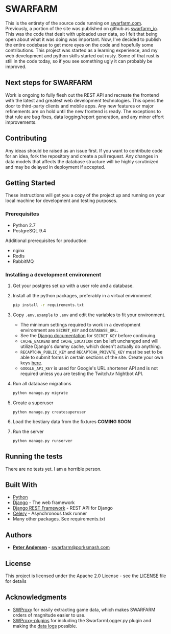 # SWARFARM

This is the entirety of the source code running on [swarfarm.com](https://swarfarm.com).
Previously, a portion of the site was published on github as [swarfarm_io](https://github.com/porksmash/swarfarm_io).
This was the code that dealt with uploaded user data, so I felt that being open about what it was doing was important.
Now, I've decided to publish the entire codebase to get more eyes on the code and hopefully some contributions. 
This project was started as a learning experience, and my web development and python skills started out rusty.
Some of that rust is still in the code today, so if you see something ugly it can probably be improved.

## Next steps for SWARFARM

Work is ongoing to fully flesh out the REST API and recreate the frontend with the latest and greatest web development technologies.
This opens the door to third-party clients and mobile apps.
Any new features or major refinements are on hold until the new frontend is ready.
The exceptions to that rule are bug fixes, data logging/report generation, and any minor effort improvements.

## Contributing

Any ideas should be raised as an issue first.
If you want to contribute code for an idea, fork the repository and create a pull request.
Any changes in data models that affects the database structure will be highly scrutinized and may be delayed in deployment if accepted.
## Getting Started

These instructions will get you a copy of the project up and running on your local machine for development and testing purposes.

### Prerequisites

* Python 2.7
* PostgreSQL 9.4

Additional prerequisites for production:

* nginx
* Redis
* RabbitMQ

### Installing a development environment

1. Get your postgres set up with a user role and a database.
2. Install all the python packages, preferably in a virtual environment

    ```bash
    pip install -r requirements.txt
    ```

3. Copy `.env.example` to `.env` and edit the variables to fit your environment.
    * The minimum settings required to work in a development environment are `SECRET_KEY` and `DATABASE_URL`.
    * See the [Django documentation](https://docs.djangoproject.com/en/1.10/ref/settings/#std:setting-SECRET_KEY) for `SECRET_KEY` before continuing.
    * `CACHE_BACKEND` and `CACHE_LOCATION` can be left unchanged and will utilize Django's dummy cache, which doesn't actually do anything.
    * `RECAPTCHA_PUBLIC_KEY` and `RECAPTCHA_PRIVATE_KEY` must be set to be able to submit forms in certain sections of the site. Create your own keys [here](https://www.google.com/recaptcha/admin).
    * `GOOGLE_API_KEY` is used for Google's URL shortener API and is not required unless you are testing the Twitch.tv Nightbot API.

4. Run all database migrations

    ```bash
    python manage.py migrate
    ```

5. Create a superuser
    ```commandline
    python manage.py createsuperuser
    ```

6. Load the bestiary data from the fixtures **COMING SOON**
7. Run the server
    ```commandline
    python manage.py runserver
    ```

## Running the tests

There are no tests yet. I am a horrible person. 

## Built With

* [Python](https://www.python.org/)
* [Django](https://www.djangoproject.com/) - The web framework
* [Django REST Framework](http://www.django-rest-framework.org/) - REST API for Django
* [Celery](http://www.celeryproject.org/) - Asynchronous task runner
* Many other packages. See requirements.txt



## Authors

* [**Peter Andersen**](https://github.com/porksmash) - swarfarm@porksmash.com

## License

This project is licensed under the Apache 2.0 License - see the [LICENSE](LICENSE) file for details

## Acknowledgments

* [SWProxy](https://github.com/kakaroto/SWProxy/) for easily extracting game data, which makes SWARFARM orders of magnitude easier to use. 
* [SWProxy-plugins](https://github.com/lstern/SWProxy-plugins/) for including the SwarfarmLogger.py plugin and making the [data logs](https://swarfarm.com/data/log/) possible.
